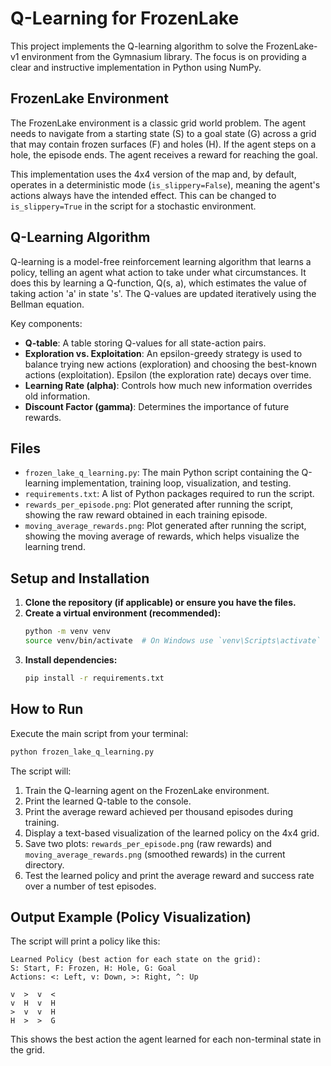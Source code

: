 # Q-Learning for FrozenLake

This project implements the Q-learning algorithm to solve the FrozenLake-v1 environment from the Gymnasium library. The focus is on providing a clear and instructive implementation in Python using NumPy.

## FrozenLake Environment

The FrozenLake environment is a classic grid world problem. The agent needs to navigate from a starting state (S) to a goal state (G) across a grid that may contain frozen surfaces (F) and holes (H). If the agent steps on a hole, the episode ends. The agent receives a reward for reaching the goal.

This implementation uses the 4x4 version of the map and, by default, operates in a deterministic mode (`is_slippery=False`), meaning the agent's actions always have the intended effect. This can be changed to `is_slippery=True` in the script for a stochastic environment.

## Q-Learning Algorithm

Q-learning is a model-free reinforcement learning algorithm that learns a policy, telling an agent what action to take under what circumstances. It does this by learning a Q-function, Q(s, a), which estimates the value of taking action 'a' in state 's'. The Q-values are updated iteratively using the Bellman equation.

Key components:
- **Q-table**: A table storing Q-values for all state-action pairs.
- **Exploration vs. Exploitation**: An epsilon-greedy strategy is used to balance trying new actions (exploration) and choosing the best-known actions (exploitation). Epsilon (the exploration rate) decays over time.
- **Learning Rate (alpha)**: Controls how much new information overrides old information.
- **Discount Factor (gamma)**: Determines the importance of future rewards.

## Files

- `frozen_lake_q_learning.py`: The main Python script containing the Q-learning implementation, training loop, visualization, and testing.
- `requirements.txt`: A list of Python packages required to run the script.
- `rewards_per_episode.png`: Plot generated after running the script, showing the raw reward obtained in each training episode.
- `moving_average_rewards.png`: Plot generated after running the script, showing the moving average of rewards, which helps visualize the learning trend.

## Setup and Installation

1.  **Clone the repository (if applicable) or ensure you have the files.**
2.  **Create a virtual environment (recommended):**
    ```bash
    python -m venv venv
    source venv/bin/activate  # On Windows use `venv\Scripts\activate`
    ```
3.  **Install dependencies:**
    ```bash
    pip install -r requirements.txt
    ```

## How to Run

Execute the main script from your terminal:

```bash
python frozen_lake_q_learning.py
```

The script will:
1.  Train the Q-learning agent on the FrozenLake environment.
2.  Print the learned Q-table to the console.
3.  Print the average reward achieved per thousand episodes during training.
4.  Display a text-based visualization of the learned policy on the 4x4 grid.
5.  Save two plots: `rewards_per_episode.png` (raw rewards) and `moving_average_rewards.png` (smoothed rewards) in the current directory.
6.  Test the learned policy and print the average reward and success rate over a number of test episodes.

## Output Example (Policy Visualization)

The script will print a policy like this:

```
Learned Policy (best action for each state on the grid):
S: Start, F: Frozen, H: Hole, G: Goal
Actions: <: Left, v: Down, >: Right, ^: Up

v  >  v  <
v  H  v  H
>  v  v  H
H  >  >  G
```

This shows the best action the agent learned for each non-terminal state in the grid.
